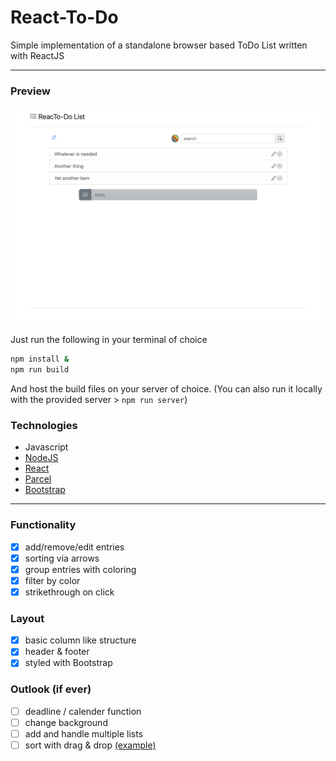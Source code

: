 # React-To-Do
Simple implementation of a standalone browser based ToDo List written with ReactJS

---

### Preview
![screenshot of the app](/assets/list.png)

Just run the following in your terminal of choice
```sh
npm install &
npm run build
```
And host the build files on your server of choice.
(You can also run it locally with the provided server > ```npm run server```)

### Technologies
- Javascript
- [NodeJS](https://nodejs.org/)
- [React](https://reactjs.org)
- [Parcel](https://parceljs.org)
- [Bootstrap](https://getbootstrap.com)

---

### Functionality
- [x] add/remove/edit entries
- [x] sorting via arrows
- [x] group entries with coloring
- [x] filter by color
- [x] strikethrough on click

### Layout
- [x] basic column like structure
- [x] header & footer
- [x] styled with Bootstrap

### Outlook (if ever)
- [ ] deadline / calender function
- [ ] change background
- [ ] add and handle multiple lists
- [ ] sort with drag & drop [(example)](https://github.com/atlassian/react-beautiful-dnd)